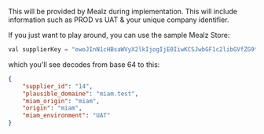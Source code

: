 This will be provided by Mealz during implementation.
This will include information such as PROD vs UAT & your unique company identifier.

If you just want to play around, you can use the sample Mealz Store:

```swift
val supplierKey = "ewoJInN1cHBsaWVyX2lkIjogIjE0IiwKCSJwbGF1c2libGVfZG9tYWluZSI6ICJtaWFtLnRlc3QiLAoJIm1pYW1fb3JpZ2luIjogIm1pYW0iLAoJIm9yaWdpbiI6ICJtaWFtIiwKCSJtaWFtX2Vudmlyb25tZW50IjogIlVBVCIKfQ=="
```
which you'll see decodes from base 64 to this:
```json
{
	"supplier_id": "14",
	"plausible_domaine": "miam.test",
	"miam_origin": "miam",
	"origin": "miam",
	"miam_environment": "UAT"
}
```